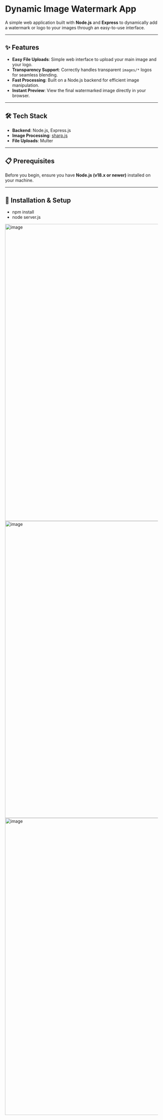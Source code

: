 # Dynamic Image Watermark App  

A simple web application built with **Node.js** and **Express** to dynamically add a watermark or logo to your images through an easy-to-use interface.  

---

## ✨ Features
- **Easy File Uploads**: Simple web interface to upload your main image and your logo.  
- **Transparency Support**: Correctly handles transparent `images/*` logos for seamless blending.  
- **Fast Processing**: Built on a Node.js backend for efficient image manipulation.  
- **Instant Preview**: View the final watermarked image directly in your browser.  

---

## 🛠 Tech Stack
- **Backend**: Node.js, Express.js  
- **Image Processing**: [sharp.js](https://sharp.pixelplumbing.com/)
- **File Uploads**: Multer  

---

## 📋 Prerequisites
Before you begin, ensure you have **Node.js (v18.x or newer)** installed on your machine.  

---

## 🚀 Installation & Setup  
- npm install
- node server.js

<img width="1838" height="975" alt="image" src="https://github.com/user-attachments/assets/472c5538-760c-43c2-a587-a6f776914652" />
<img width="1838" height="975" alt="image" src="https://github.com/user-attachments/assets/1e278e07-6f17-4710-9313-229d9053a90b" />
<img width="1838" height="975" alt="image" src="https://github.com/user-attachments/assets/82655f65-2b88-446a-b41c-c056a6c46f1f" />



